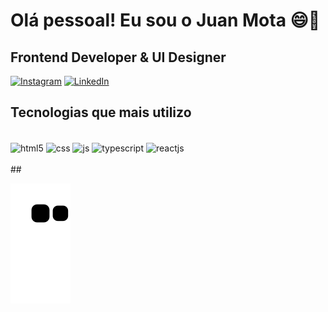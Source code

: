 # Olá pessoal! Eu sou o Juan Mota 😄🚀 
## Frontend Developer & UI Designer


[![Instagram](https://img.shields.io/badge/Instagram-E4405F?style=for-the-badge&logo=instagram&logoColor=white)](https://www.instagram.com/juann.dev)
[![LinkedIn](https://img.shields.io/badge/linkedin-836FFF?style=for-the-badge&logo=linkedin&logoColor=white)](https://www.linkedin.com/in/juanmmota)



## Tecnologias que mais utilizo
<br>
<div style="display: inline_block">
  <img align="center" alt="html5" src="https://img.shields.io/badge/HTML5-E34F26?style=for-the-badge&logo=html5&logoColor=white" />
  <img align="center" alt="css" src="https://img.shields.io/badge/CSS3-1572B6?style=for-the-badge&logo=css3&logoColor=white" />
  <img align="center" alt="js" src="https://img.shields.io/badge/JavaScript-F7DF1E?style=for-the-badge&logo=javascript&logoColor=black" />
  <img align="center" alt="typescript" src="https://img.shields.io/badge/TypeScript-007ACC?style=for-the-badge&logo=typescript&logoColor=white">
  <img align="center" alt="reactjs" src="https://img.shields.io/badge/React-414141?style=for-the-badge&logo=react&logoColor=61DAFB">
</div>
<br/>
##

![Snake animation](https://github.com/Gutoneitzke/gutoneitzke/blob/output/github-contribution-grid-snake.svg)
